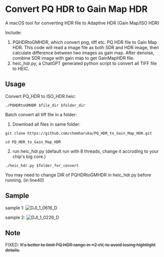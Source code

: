 # Convert PQ HDR to Gain Map HDR

A macOS tool for converting HDR file to Adaptive HDR (Gain Map/ISO HDR)

Include:

1. PQHDRtoGMHDR, which convert png, tiff etc. PQ HDR file to Gain Map HDR. This code will read a image file as both SDR and HDR image, then calculate difference between two images as gain map. After denoise, combine SDR image with gain map to get GainMapHDR file.
2. heic_hdr.py, a ChatGPT generated python script to convert all TIFF file to HEIC.

## Usage

Convert PQ_HDR to ISO_HDR.heic:

`./PQHDRtoGMHDR $file_dir $folder_dir`

Batch convert all tiff file in a folder:

1. Download all files in same folder:

`git clone https://github.com/chemharuka/PQ_HDR_to_Gain_Map_HDR.git`

`cd PQ_HDR_to_Gain_Map_HDR`

2. run heic_hdr.py (default run with 8 threads, change it accroding to your chip's big core.)

`./heic_hdr.py $folder_for_convert`

You may need to change DIR of PQHDRtoGMHDR in heic_hdr.py before running. (in line40)

## Sample

sample 1:
![DJI_1_0616_D](https://github.com/user-attachments/assets/da00b25d-b1b8-4e34-a0b8-20653e787f72)

sample 2:
![DJI_1_0226_D](https://github.com/user-attachments/assets/b542e146-b2fc-48c9-9021-0dc469203bad)


## Note

FIXED: ~~It's better to limit PQ HDR range in +2 eV, to avoid losing hightlight details.~~
